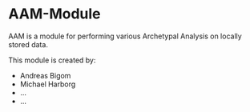 # AAM-Module
AAM is a module for performing various Archetypal Analysis on locally stored data.

This module is created by:
- Andreas Bigom
- Michael Harborg
- ...
- ...
